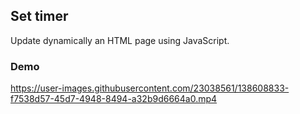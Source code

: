 ## Set timer

Update dynamically an HTML page using JavaScript.

### Demo

https://user-images.githubusercontent.com/23038561/138608833-f7538d57-45d7-4948-8494-a32b9d6664a0.mp4





